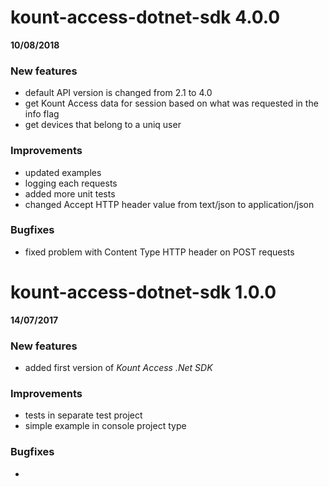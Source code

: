 kount-access-dotnet-sdk 4.0.0
===========================
**10/08/2018**

### New features
* default API version is changed from 2.1 to 4.0
* get Kount Access data for session based on what was requested in the info flag
* get devices that belong to a uniq user

### Improvements
* updated examples
* logging each requests
* added more unit tests
* changed Accept HTTP header value from text/json to application/json

### Bugfixes
- fixed problem with Content Type HTTP header on POST requests

kount-access-dotnet-sdk 1.0.0
===========================
**14/07/2017**

### New features
* added first version of *Kount Access .Net SDK*

### Improvements
* tests in separate test project
* simple example in console project type

### Bugfixes
-

